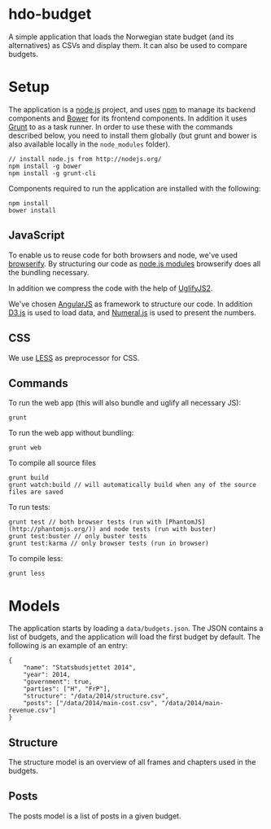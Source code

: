 hdo-budget
==========

A simple application that loads the Norwegian state budget (and its alternatives) as CSVs and display them. It can also be used to compare budgets.

# Setup

The application is a [node.js](http://nodejs.org/) project, and uses [npm](https://npmjs.org/) to manage its backend components and [Bower](http://bower.io/) for its frontend components. In addition it uses [Grunt](http://gruntjs.com/) to as a task runner. In order to use these with the commands described below, you need to install them globally (but grunt and bower is also available locally in the `node_modules` folder).

    // install node.js from http://nodejs.org/
    npm install -g bower
    npm install -g grunt-cli

Components required to run the application are installed with the following:

    npm install
    bower install

## JavaScript

To enable us to reuse code for both browsers and node, we've used [browserify](http://browserify.org/). By structuring our code as [node.js modules](http://nodejs.org/api/modules.html) browserify does all the bundling necessary.

In addition we compress the code with the help of [UglifyJS2](https://github.com/mishoo/UglifyJS2).

We've chosen [AngularJS](http://angularjs.org/) as framework to structure our code. In addition [D3.js](http://d3js.org/) is used to load data, and [Numeral.js](http://numeraljs.com/) is used to present the numbers.

## CSS

We use [LESS](http://lesscss.org/) as preprocessor for CSS.

## Commands

To run the web app (this will also bundle and uglify all necessary JS):

    grunt

To run the web app without bundling:

    grunt web

To compile all source files

    grunt build
    grunt watch:build // will automatically build when any of the source files are saved

To run tests:

    grunt test // both browser tests (run with [PhantomJS](http://phantomjs.org/)) and node tests (run with buster)
    grunt test:buster // only buster tests
    grunt test:karma // only browser tests (run in browser)

To compile less:

    grunt less

# Models

The application starts by loading a `data/budgets.json`. The JSON contains a list of budgets, and the application will load the first budget by default. The following is an example of an entry:

    {
        "name": "Statsbudsjettet 2014",
        "year": 2014,
        "government": true,
        "parties": ["H", "FrP"],
        "structure": "/data/2014/structure.csv",
        "posts": ["/data/2014/main-cost.csv", "/data/2014/main-revenue.csv"]
    }

## Structure

The structure model is an overview of all frames and chapters used in the budgets.

## Posts

The posts model is a list of posts in a given budget.